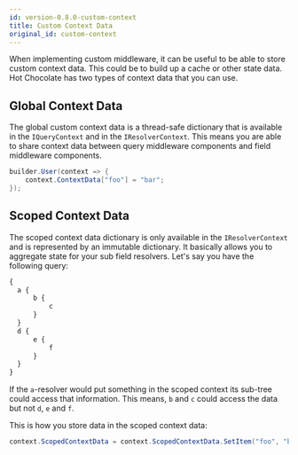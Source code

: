 ```yaml
---
id: version-0.8.0-custom-context
title: Custom Context Data
original_id: custom-context
---
```


When implementing custom middleware, it can be useful to be able to store custom context data. This could be to build up a cache or other state data. Hot Chocolate has two types of context data that you can use.

## Global Context Data

The global custom context data is a thread-safe dictionary that is available in the `IQueryContext` and in the `IResolverContext`. This means you are able to share context data between query middleware components and field middleware components.

```csharp
builder.User(context => {
    context.ContextData["foo"] = "bar";
});
```

## Scoped Context Data

The scoped context data dictionary is only available in the `IResolverContext` and is represented by an immutable dictionary. It basically allows you to aggregate state for your sub field resolvers. Let's say you have the following query:

```graphql
{
  a {
      b {
          c
      }
  }
  d {
      e {
          f
      }
  }
}
```

If the `a`-resolver would put something in the scoped context its sub-tree could access that information. This means, `b` and `c` could access the data but not `d`, `e` and `f`.

This is how you store data in the scoped context data:

```csharp
context.ScopedContextData = context.ScopedContextData.SetItem("foo", "bar");
```
